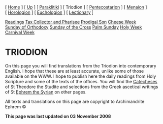 \[ [Home](index.md) \] \[ [Up](liturgic.md) \] \[ [Paraklitiki](oktoich.md) \] \[ Triodion \] \[ [Pentecostarion](pentecos.md) \] \[ [Menaion](menaion.md) \] \[ [Horologion](horologion.md) \] \[ [Euchologion](eucholog.md) \] \[ [Lectionary](lectionary.md) \]

[Readings](readLent.md) [Tax Collector and Pharisee](PubPharE.md) [Prodigal Son](ProdigalE.md) [Cheese Week](cheese_week.md) [Sunday of Orthodoxy](sunday_of_orthodoxy.md) [Sunday of the Cross](sunday_of_the_cross.md) [Palm Sunday](palm.md) [Holy Week](holyweek.md) [Carnival Week](carnival_week.md)

TRIODION
========

On this page you will find translations from the Triodion into contemporary English. I hope that these are at least accurate, unlike some of those available on the WWW. I hope to publish here the daily readings from Holy Scripture and some of the texts of the offices. You will find the [Catecheses](theodore.md) of St Theodore the Studite and selections from the Greek ascetical writings of St [Ephrem the Syrian](ephrem.md) on other pages.

All texts and translations on this page are copyright to Archimandrite Ephrem ©

**This page was last updated on 03 November 2008**
